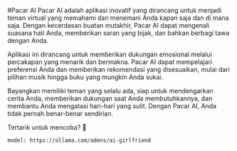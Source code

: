 #Pacar AI
Pacar AI adalah aplikasi inovatif yang dirancang untuk menjadi teman virtual yang memahami dan menemani Anda kapan saja dan di mana saja. Dengan kecerdasan buatan mutakhir, Pacar AI dapat mengenali suasana hati Anda, memberikan saran yang bijak, dan bahkan berbagi tawa dengan Anda.

Aplikasi ini dirancang untuk memberikan dukungan emosional melalui percakapan yang menarik dan bermakna. Pacar AI dapat mempelajari preferensi Anda dan memberikan rekomendasi yang disesuaikan, mulai dari pilihan musik hingga buku yang mungkin Anda sukai.

Bayangkan memiliki teman yang selalu ada, siap untuk mendengarkan cerita Anda, memberikan dukungan saat Anda membutuhkannya, dan membantu Anda mengatasi hari-hari yang sulit. Dengan Pacar AI, Anda tidak pernah benar-benar sendirian.

Tertarik untuk mencoba? 🌟


```model: https://ollama.com/adens/ai-girlfriend```
